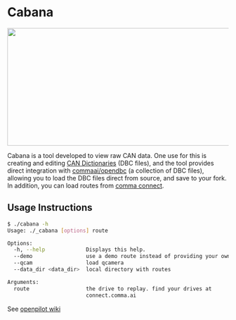 # Cabana

<img src="https://cabana.comma.ai/img/cabana.jpg" width="640" height="267" />

Cabana is a tool developed to view raw CAN data. One use for this is creating and editing [CAN Dictionaries](http://socialledge.com/sjsu/index.php/DBC_Format) (DBC files), and the tool provides direct integration with [commaai/opendbc](https://github.com/commaai/opendbc) (a collection of DBC files), allowing you to load the DBC files direct from source, and save to your fork. In addition, you can load routes from [comma connect](https://connect.comma.ai).

## Usage Instructions

```bash
$ ./cabana -h
Usage: ./_cabana [options] route

Options:
  -h, --help             Displays this help.
  --demo                 use a demo route instead of providing your own
  --qcam                 load qcamera
  --data_dir <data_dir>  local directory with routes

Arguments:
  route                  the drive to replay. find your drives at
                         connect.comma.ai
```

See [openpilot wiki](https://github.com/commaai/openpilot/wiki/Cabana)
